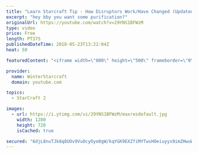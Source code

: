 ```yaml
---
title: "Learn Starcraft Tip - How Disruptors Work/Have Changed (Updated Patch 4.0 2018)"
excerpt: "hey bby you want some purification?"
originalUrl: https://youtube.com/watch?v=29YNS1BFWzM
type: video
price: Free
length: PT37S
publishedDateTime: 2018-05-23T13:22:04Z
heat: 50

featuredContent: "<iframe width=\"800\" height=\"500\" frameborder=\"0\" src=\"https://www.youtube.com/embed/29YNS1BFWzM\" allow=\"accelerometer; autoplay; encrypted-media; gyroscope; picture-in-picture\" allowfullscreen></iframe>"

provider:
  name: WinterStarcraft
  domain: youtube.com

topics:
  - StarCraft 2

images:
  - url: https://i.ytimg.com/vi/29YNS1BFWzM/maxresdefault.jpg
    width: 1280
    height: 720
    isCached: true

secured: "6djL8nuTJk8q8UOv9VuOcyOye0gW/kqYGK9EXZfiMYTwsHOeiuyys9imZHwuW+iY+eK/gh1oEzfhx3qg6UqtUNxPhzlDS+BS4meO1naE74i+YOc9C+J/pllM2n63AfxHOuR43x4Bjrdpc4TaLii86mCBSJsB9hEx+IXG1Jkbct4whGDopEoGbVVMN5GkO8+tMlihn7QbgPfvDBlZtp6bKSvSOUOYRl18iHeSJhl+R05INCj+QaAhZ3uOLO/4TCnmjvKqcGcieb6lYDwPY9XwEmQN4iZFi9LdDvlpcbOpeE49Iy9jP2arlYdYzyYmTHibRYSQgr4VTlGDTXpjinEM4ZjwFn07L8UvobjfUF84hAEDqbmyhs7YtmffgXSyubgYdpn669AhPkP33ur2g0SUJeZYtJAFJzSarf+DP2CI8PY=;Avpbtk1ZpqXNMW5yJI7dSA=="
---
```


